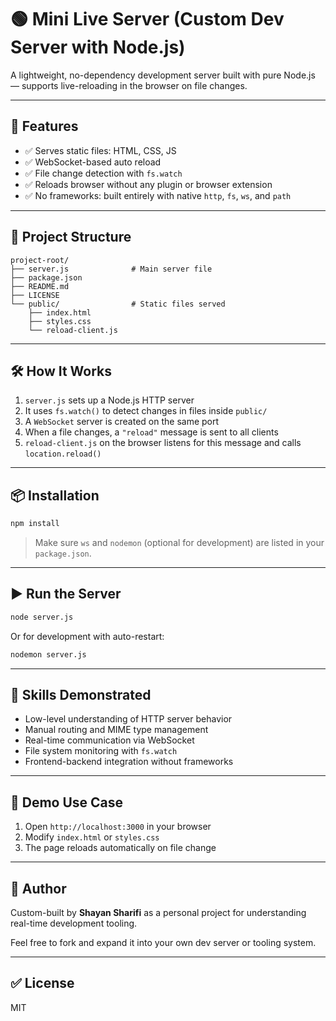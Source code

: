 # 🟢 Mini Live Server (Custom Dev Server with Node.js)

A lightweight, no-dependency development server built with pure Node.js — supports live-reloading in the browser on file changes.

---

## 🚀 Features

- ✅ Serves static files: HTML, CSS, JS
- ✅ WebSocket-based auto reload
- ✅ File change detection with `fs.watch`
- ✅ Reloads browser without any plugin or browser extension
- ✅ No frameworks: built entirely with native `http`, `fs`, `ws`, and `path`

---

## 📁 Project Structure

```
project-root/
├── server.js              # Main server file
├── package.json
├── README.md
├── LICENSE
└── public/                # Static files served
    ├── index.html
    ├── styles.css
    └── reload-client.js
```

---

## 🛠 How It Works

1. `server.js` sets up a Node.js HTTP server
2. It uses `fs.watch()` to detect changes in files inside `public/`
3. A `WebSocket` server is created on the same port
4. When a file changes, a `"reload"` message is sent to all clients
5. `reload-client.js` on the browser listens for this message and calls `location.reload()`

---

## 📦 Installation

```bash
npm install
```

> Make sure `ws` and `nodemon` (optional for development) are listed in your `package.json`.

---

## ▶️ Run the Server

```bash
node server.js
```

Or for development with auto-restart:

```bash
nodemon server.js
```

---

## 🧠 Skills Demonstrated

- Low-level understanding of HTTP server behavior
- Manual routing and MIME type management
- Real-time communication via WebSocket
- File system monitoring with `fs.watch`
- Frontend-backend integration without frameworks

---

## 🧪 Demo Use Case

1. Open `http://localhost:3000` in your browser
2. Modify `index.html` or `styles.css`
3. The page reloads automatically on file change

---

## 📍 Author

Custom-built by **Shayan Sharifi** as a personal project for understanding real-time development tooling.

Feel free to fork and expand it into your own dev server or tooling system.

---

## ✅ License

MIT

